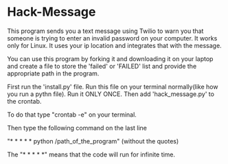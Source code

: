 # Hack-Message
This program sends you a text message using Twilio to warn you that someone is trying to enter an invalid password on your computer.
It works only for Linux. It uses your ip location and integrates that with the message.

You can use this program by forking it and downloading it on your laptop and create a file to store the 'failed' or 'FAILED' list
and provide the appropriate path in the program.

First run the 'install.py' file. Run this file on your terminal normally(like how you run a pythn file).
Run it ONLY ONCE. Then add 'hack_message.py' to the crontab.

To do that type "crontab -e" on your terminal.

Then type the following command on the last line 

"* * * * * python /path_of_the_program" (without the quotes)

The "* * * * *" means that the code will run for infinite time.
